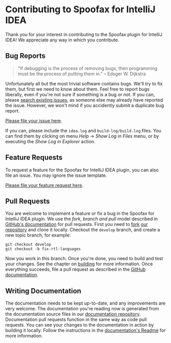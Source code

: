 # Contributing to Spoofax for IntelliJ IDEA
Thank you for your interest in contributing to the Spoofax plugin for IntelliJ IDEA! We appreciate
any way in which you contribute.



## Bug Reports

> "If debugging is the process of removing bugs,
> then programming must be the process of putting them in."
> – Edsger W. Dijkstra

Unfortunately all but the most trivial software contains bugs. We'll try to fix them, but first
we need to know about them. Feel free to report bugs liberally, even if you're not sure if something
is a bug or not. If you can, please [search existing issues][1], as someone else may already have
reported the issue. However, we won't mind if you accidently submit a duplicate bug report.

[Please file your issue here][2].

If you can, please include the `idea.log` and `build-log/build.log` files. You can find them
by clicking on menu _Help_ → _Show Log in Files_ menu, or by executing the _Show Log in Explorer_
action.



## Feature Requests
To request a feature for the Spoofax for IntelliJ IDEA plugin, you can also file an issue. You may
ignore the issue template.

[Please file your feature request here][2].



## Pull Requests
You are welcome to implement a feature or fix a bug in the Spoofax for IntelliJ IDEA plugin. We use
the _fork, branch and pull_ model described in [GitHub's documentation][3] for pull requests. First
you need to [fork][6] [our repository][4] and clone it locally. Checkout the `develop` branch,
and create a new topic branch, for example:

```
git checkout develop
git checkout -b fix-rtl-languages
```

Now you work in this branch. Once you're done, you need to build and test your changes. See the
chapter on [building][5] for more information. Once everything succeeds, file a pull request as
described in the [GitHub documentation][3].



## Writing Documentation
The documentation needs to be kept up-to-date, and any improvements are very welcome. The
documentation you're reading now is generated from the documentation source files in our
[documentation repository][7]. Documentation pull requests function in the same way as code
pull requests. You can see your changes to the documentation in action by building it locally.
Follow the instructions in the [documentation's Readme][8] for more information.





[1]: https://github.com/metaborg/spoofax-intellij/search?q=&type=Issues&utf8=%E2%9C%93
[2]: https://github.com/metaborg/spoofax-intellij/issues/new
[3]: https://help.github.com/articles/using-pull-requests/
[4]: https://github.com/metaborg/spoofax-intellij
[5]: building.md
[6]: https://help.github.com/articles/fork-a-repo/
[7]: https://github.com/metaborg/documentation
[8]: https://github.com/metaborg/documentation/blob/master/README.md

